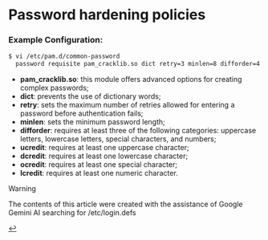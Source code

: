 # Password hardening policies

### Example Configuration:

```bash
$ vi /etc/pam.d/common-password
  password requisite pam_cracklib.so dict retry=3 minlen=8 difforder=4 ucredit=1 dcredit=1 ocredit=1 lcredit=1
```

- **pam_cracklib.so**: this module offers advanced options for creating complex passwords;
- **dict**: prevents the use of dictionary words;
- **retry**: sets the maximum number of retries allowed for entering a password before authentication fails;
- **minlen**: sets the minimum password length;
- **difforder**: requires at least three of the following categories: uppercase letters, lowercase letters, special characters, and numbers;
- **ucredit**: requires at least one uppercase character;
- **dcredit**: requires at least one lowercase character;
- **ocredit**: requires at least one special character;
- **lcredit**: requires at least one numeric character.

> [!WARNING]
> The contents of this article were created with the assistance of Google Gemini AI searching for /etc/login.defs

[↩️](/Linux/hardening.html)
